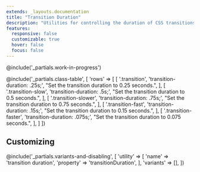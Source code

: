 ```yaml
---
extends: _layouts.documentation
title: "Transition Duration"
description: "Utilities for controlling the duration of CSS transitions."
features:
  responsive: false
  customizable: true
  hover: false
  focus: false
---
```


@include('_partials.work-in-progress')

@include('_partials.class-table', [
  'rows' => [
    [
      '.transition',
      'transition-duration: .25s;',
      "Set the transition duration to 0.25 seconds.",
    ],
    [
      '.transition-slow',
      'transition-duration: .5s;',
      "Set the transition duration to 0.5 seconds.",
    ],
    [
      '.transition-slower',
      'transition-duration: .75s;',
      "Set the transition duration to 0.75 seconds.",
    ],
    [
      '.transition-fast',
      'transition-duration: .15s;',
      "Set the transition duration to 0.15 seconds.",
    ],
    [
      '.transition-faster',
      'transition-duration: .075s;',
      "Set the transition duration to 0.075 seconds.",
    ],
  ]
])

## Customizing

@include('_partials.variants-and-disabling', [
    'utility' => [
        'name' => 'transition duration',
        'property' => 'transitionDuration',
    ],
    'variants' => [],
])
